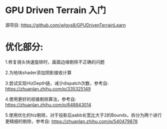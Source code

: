 # GPU Driven Terrain 入门
源项目: https://github.com/wlgys8/GPUDrivenTerrainLearn
# 优化部分:
1.修复镜头快速旋转时，画面边缘剔除不正确的问题

2.为地块shader添加阴影接收计算

3.尝试实现HizDepth链，减少dispatch次数，参考自: https://zhuanlan.zhihu.com/p/335325149

4.使用更好的视锥剔除算法，参考自: https://zhuanlan.zhihu.com/p/648843014

5.使用优化的hiz剔除，对于投影后aabb长宽比大于2的Bounds，拆分为两个进行更精细的剔除，参考自: https://zhuanlan.zhihu.com/p/540479878
